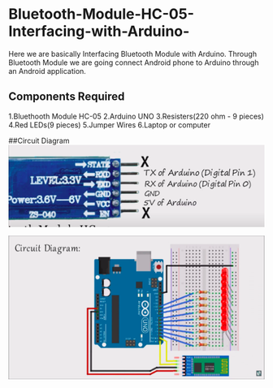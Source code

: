# Bluetooth-Module-HC-05-Interfacing-with-Arduino-
Here we are basically Interfacing Bluetooth Module with Arduino.
Through Bluetooth Module we are going connect Android phone to Arduino through an Android application. 

## Components Required
1.Bluethooth Module HC-05
2.Arduino UNO
3.Resisters(220 ohm - 9 pieces)
4.Red LEDs(9 pieces)
5.Jumper Wires
6.Laptop or computer 

##Circuit Diagram
<img src = "https://github.com/DhruvJain666/Bluetooth-Module-HC-05-Interfacing-with-Arduino-/blob/main/assets/Images/Connections.png" >

<img src ="https://github.com/DhruvJain666/Bluetooth-Module-HC-05-Interfacing-with-Arduino-/blob/main/assets/Images/Circuit%20Diagram.png">
